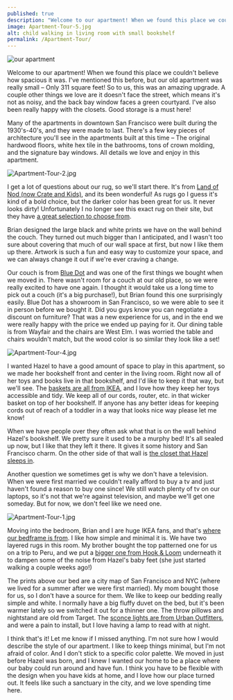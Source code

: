 ```yaml
---
published: true
description: "Welcome to our apartment! When we found this place we couldn't believe how spacious it was. I've mentioned this before, but our old apartment was really small –\_Only 311 square feet! So to us, this was an amazing upgrade. A couple other things we love are it doesn't face the street, which means it's not as noisy, and the back bay window faces a green courtyard. I've also been really happy with the closets. Good storage is a must here!"
image: Apartment-Tour-5.jpg
alt: child walking in living room with small bookshelf
permalink: /Apartment-Tour/
---
```

![our apartment]({{site.baseurl}}/img/Apartment-Tour-3.jpg)


Welcome to our apartment! When we found this place we couldn't believe how spacious it was. I've mentioned this before, but our old apartment was really small – Only 311 square feet! So to us, this was an amazing upgrade. A couple other things we love are it doesn't face the street, which means it's not as noisy, and the back bay window faces a green courtyard. I've also been really happy with the closets. Good storage is a must here! 

Many of the apartments in downtown San Francisco were built during the 1930's-40's, and they were made to last. There's a few key pieces of architecture you'll see in the apartments built at this time – The original hardwood floors, white hex tile in the bathrooms, tons of crown molding, and the signature bay windows. All details we love and enjoy in this apartment.

![Apartment-Tour-2.jpg]({{site.baseurl}}/img/Apartment-Tour-2.jpg)

I get a lot of questions about our rug, so we'll start there. It's from [Land of Nod (now Crate and Kids)](https://www.crateandbarrel.com/kids/), and its been wonderful! As rugs go I guess it's kind of a bold choice, but the darker color has been great for us. It never looks dirty! Unfortunately I no longer see this exact rug on their site, but they have [a great selection to choose from](https://www.crateandbarrel.com/kids/all-kids-rugs/1). 

Brian designed the large black and white prints we have on the wall behind the couch. They turned out much bigger than I anticipated, and I wasn't too sure about covering that much of our wall space at first, but now I like them up there. Artwork is such a fun and easy way to customize your space, and we can always change it out if we're ever craving a change. 

Our couch is from [Blue Dot](https://www.bludot.com/) and was one of the first things we bought when we moved in. There wasn't room for a couch at our old place, so we were really excited to have one again. I thought it would take us a long time to pick out a couch (it's a big purchase!), but Brian found this one surprisingly easily. Blue Dot has a showroom in San Francisco, so we were able to see it in person before we bought it. Did you guys know you can negotiate a discount on furniture? That was a new experience for us, and in the end we were really happy with the price we ended up paying for it. Our dining table is from Wayfair and the chairs are West Elm. I was worried the table and chairs wouldn't match, but the wood color is so similar they look like a set! 

![Apartment-Tour-4.jpg]({{site.baseurl}}/img/Apartment-Tour-4.jpg)

I wanted Hazel to have a good amount of space to play in this apartment, so we made her bookshelf front and center in the living room. Right now all of her toys and books live in that bookshelf, and I'd like to keep it that way, but we'll see. The [baskets are all from IKEA](https://www.ikea.com/us/en/catalog/products/20378647/), and I love how they keep her toys accessible and tidy. We keep all of our cords, router, etc. in that wicker basket on top of her bookshelf. If anyone has any better ideas for keeping cords out of reach of a toddler in a way that looks nice way please let me know! 

When we have people over they often ask what that is on the wall behind Hazel's bookshelf. We pretty sure it used to be a murphy bed! It's all sealed up now, but I like that they left it there. It gives it some history and San Francisco charm. On the other side of that wall is [the closet that Hazel sleeps in](http://redletterdayblog.com/Our-Closet-Nursery-+-Sleeping-Tips!).

Another question we sometimes get is why we don't have a television. When we were first married we couldn't really afford to buy a tv and just haven't found a reason to buy one since! We still watch plenty of tv on our laptops, so it's not that we're against television, and maybe we'll get one someday. But for now, we don't feel like we need one.  

![Apartment-Tour-1.jpg]({{site.baseurl}}/img/Apartment-Tour-1.jpg)

Moving into the bedroom, Brian and I are huge IKEA fans, and that's [where our bedframe is from](https://www.ikea.com/us/en/catalog/products/S29007794/). I like how simple and minimal it is. We have two layered rugs in this room. My brother bought the top patterned one for us on a trip to Peru, and we put a [bigger one from Hook & Loom](https://hookandloom.com/product/solid-bright-red-flatweave-eco-cotton-rug/) underneath it to dampen some of the noise from Hazel's baby feet (she just started walking a couple weeks ago!)

The prints above our bed are a city map of San Francisco and NYC (where we lived for a summer after we were first married). My mom bought those for us, so I don't have a source for them. We like to keep our bedding really simple and white. I normally have a big fluffy duvet on the bed, but it's been warmer lately so we switched it out for a thinner one. The throw pillows and nightstand are old from Target. The [sconce lights are from Urban Outfitters](https://www.urbanoutfitters.com/shop/eyeball-sconce-003?category=Lighting&color=027&quantity=1&size=ONE%20SIZE&type=REGULAR), and were a pain to install, but I love having a lamp to read with at night.

I think that's it! Let me know if I missed anything. I'm not sure how I would describe the style of our apartment. I like to keep things minimal, but I'm not afraid of color. And I don't stick to a specific color palette. We moved in just before Hazel was born, and I knew I wanted our home to be a place where our baby could run around and have fun. I think you have to be flexible with the design when you have kids at home, and I love how our place turned out. It feels like such a sanctuary in the city, and we love spending time here.
